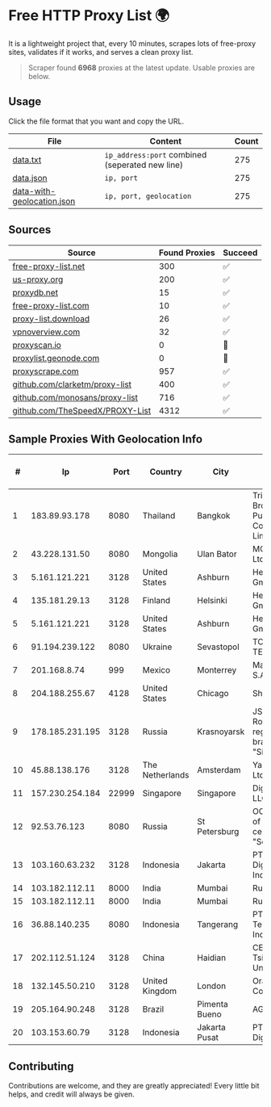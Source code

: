 
# Free HTTP Proxy List 🌍

It is a lightweight project that, every 10 minutes, scrapes lots of free-proxy sites, validates if it works, and serves a clean proxy list.


> Scraper found **6968** proxies at the latest update. Usable proxies are below.

## Usage

Click the file format that you want and copy the URL.


|File|Content|Count|
|----|-------|-----|
|[data.txt](https://raw.githubusercontent.com/themiralay/Proxy-List-World/master/data.txt)|`ip_address:port` combined (seperated new line)|275|
|[data.json](https://raw.githubusercontent.com/themiralay/Proxy-List-World/master/data.json)|`ip, port`|275|
|[data-with-geolocation.json](https://raw.githubusercontent.com/themiralay/Proxy-List-World/master/data-with-geolocation.json)|`ip, port, geolocation`|275|

## Sources

|Source|Found Proxies|Succeed|
|------|-------------|-------|
|[free-proxy-list.net](https://free-proxy-list.net)|300|✅|
|[us-proxy.org](https://www.us-proxy.org)|200|✅|
|[proxydb.net](http://proxydb.net)|15|✅|
|[free-proxy-list.com](https://free-proxy-list.com/?page=&port=&type%5B%5D=http&type%5B%5D=https&up_time=0&search=Search)|10|✅|
|[proxy-list.download](https://www.proxy-list.download/HTTP)|26|✅|
|[vpnoverview.com](https://vpnoverview.com/privacy/anonymous-browsing/free-proxy-servers)|32|✅|
|[proxyscan.io](https://www.proxyscan.io)|0|🚫|
|[proxylist.geonode.com](https://proxylist.geonode.com/api/proxy-list?limit=300&page=1&sort_by=lastChecked&sort_type=desc&protocols=http,https)|0|🚫|
|[proxyscrape.com](https://api.proxyscrape.com/v2/?request=displayproxies&protocol=http&timeout=10000&country=all&ssl=all&anonymity=all)|957|✅|
|[github.com/clarketm/proxy-list](https://raw.githubusercontent.com/clarketm/proxy-list/master/proxy-list-raw.txt)|400|✅|
|[github.com/monosans/proxy-list](https://raw.githubusercontent.com/monosans/proxy-list/main/proxies/http.txt)|716|✅|
|[github.com/TheSpeedX/PROXY-List](https://raw.githubusercontent.com/TheSpeedX/PROXY-List/master/http.txt)|4312|✅|


## Sample Proxies With Geolocation Info

|#|Ip|Port|Country|City|Internet Service Provider|
|-|--|----|-------|----|-------------------------|
|1|183.89.93.178|8080|Thailand|Bangkok|Triple T Broadband Public Company Limited|
|2|43.228.131.50|8080|Mongolia|Ulan Bator|MCS Com Co Ltd|
|3|5.161.121.221|3128|United States|Ashburn|Hetzner Online GmbH|
|4|135.181.29.13|3128|Finland|Helsinki|Hetzner Online GmbH|
|5|5.161.121.221|3128|United States|Ashburn|Hetzner Online GmbH|
|6|91.194.239.122|8080|Ukraine|Sevastopol|TOV NEO-TELECOM|
|7|201.168.8.74|999|Mexico|Monterrey|Marcatel Com, S.A. de C.V.|
|8|204.188.255.67|4128|United States|Chicago|Sharktech|
|9|178.185.231.195|3128|Russia|Krasnoyarsk|JSC Rostelecom regional branch "Siberia"|
|10|45.88.138.176|3128|The Netherlands|Amsterdam|Yaglom Labs Ltd|
|11|157.230.254.184|22999|Singapore|Singapore|DigitalOcean, LLC|
|12|92.53.76.123|8080|Russia|St Petersburg|OOO "Network of data-centers "Selectel"|
|13|103.160.63.232|3128|Indonesia|Jakarta|PT Herza Digital Indonesia|
|14|103.182.112.11|8000|India|Mumbai|Ruhi Infotech|
|15|103.182.112.11|8000|India|Mumbai|Ruhi Infotech|
|16|36.88.140.235|8080|Indonesia|Tangerang|PT. Telekomunikasi Indonesia|
|17|202.112.51.124|3128|China|Haidian|CERNET2 IX at Tsinghua University|
|18|132.145.50.210|3128|United Kingdom|London|Oracle Corporation|
|19|205.164.90.248|3128|Brazil|Pimenta Bueno|AGIS|
|20|103.153.60.79|3128|Indonesia|Jakarta Pusat|PT Era Awan Digital|



## Contributing

Contributions are welcome, and they are greatly appreciated! Every
little bit helps, and credit will always be given.

